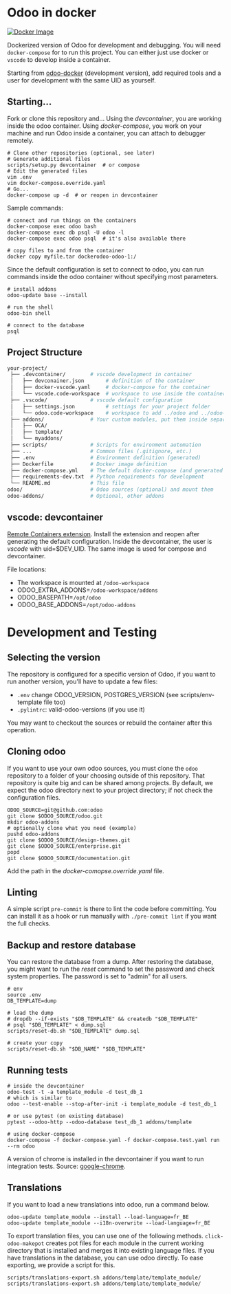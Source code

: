 # Odoo in docker

[![Docker Image](https://img.shields.io/badge/docker-repository-blue)][odoo-docker]

Dockerized version of Odoo for development and debugging.
You will need `docker-compose` for to run this project.
You can either just use docker or `vscode` to develop inside a container.

Starting from [odoo-docker] (development version), add required tools
and a user for development with the same UID as yourself.

## Starting...

Fork or clone this repository and...
Using the *devcontainer*, you are working inside the odoo container.
Using *docker-compose*, you work on your machine and run Odoo inside a
container, you can attach to debugger remotely.

```shell
# Clone other repositories (optional, see later)
# Generate additional files
scripts/setup.py devcontainer  # or compose
# Edit the generated files
vim .env
vim docker-compose.override.yaml
# Go...
docker-compose up -d  # or reopen in devcontainer
```

Sample commands:

```shell
# connect and run things on the containers
docker-compose exec odoo bash
docker-compose exec db psql -U odoo -l
docker-compose exec odoo psql  # it's also available there

# copy files to and from the container
docker copy myfile.tar dockerodoo-odoo-1:/
```

Since the default configuration is set to connect to odoo, you can run
commands inside the odoo container without specifying most parameters.

``` shell
# install addons
odoo-update base --install

# run the shell
odoo-bin shell

# connect to the database
psql
```

## Project Structure

```bash
your-project/
 ├── .devcontainer/        # vscode development in container
 │   ├── devconainer.json       # definition of the container
 │   ├── docker-vscode.yaml     # docker-compose for the container
 │   └── vscode.code-workspace  # workspace to use inside the container
 ├── .vscode/              # vscode default configuration
 │   ├── settings.json          # settings for your project folder
 │   └── odoo.code-workspace    # workspace to add ../odoo and ../odoo-addons
 ├── addons/               # Your custom modules, put them inside separate directories
 │   ├── OCA/
 │   ├── template/
 │   └── myaddons/
 ├── scripts/              # Scripts for environment automation
 ├── ...                   # Common files (.gitignore, etc.)
 ├── .env                  # Environment definition (generated)
 ├── Dockerfile            # Docker image definition
 ├── docker-compose.yml    # The default docker-compose (and generated override)
 ├── requirements-dev.txt  # Python requirements for development
 └── README.md             # This file
odoo/                      # Odoo sources (optional) and mount them
odoo-addons/               # Optional, other addons
```

## vscode: devcontainer

[Remote Containers extension](https://marketplace.visualstudio.com/items?itemName=ms-vscode-remote.remote-containers).
Install the extension and reopen after generating the default configuration.
Inside the devcontainer, the user is *vscode* with uid=$DEV_UID.
The same image is used for compose and devcontainer.

File locations:
- The workspace is mounted at `/odoo-workspace`
- ODOO_EXTRA_ADDONS=`/odoo-workspace/addons`
- ODOO_BASEPATH=`/opt/odoo`
- ODOO_BASE_ADDONS=`/opt/odoo-addons`

# Development and Testing

## Selecting the version

The repository is configured for a specific version of Odoo, if you want to run
another version, you'll have to update a few files:
- `.env` change ODOO_VERSION, POSTGRES_VERSION
  (see scripts/env-template file too)
- `.pylintrc`: valid-odoo-versions (if you use it)

You may want to checkout the sources or rebuild the container after this
operation.

## Cloning odoo

If you want to use your own odoo sources, you must clone the `odoo`
repository to a folder of your choosing outside of this repository.
That repository is quite big and can be shared among projects.
By default, we expect the odoo directory next to your project directory;
if not check the configuration files.

```shell
ODOO_SOURCE=git@github.com:odoo
git clone $ODOO_SOURCE/odoo.git
mkdir odoo-addons
# optionally clone what you need (example)
pushd odoo-addons
git clone $ODOO_SOURCE/design-themes.git
git clone $ODOO_SOURCE/enterprise.git
popd
git clone $ODOO_SOURCE/documentation.git
```

Add the path in the *docker-comopse.override.yaml* file.

## Linting

A simple script `pre-commit` is there to lint the code before committing.
You can install it as a hook or run manually with `./pre-commit lint` if you
want the full checks.

## Backup and restore database

You can restore the database from a dump.
After restoring the database, you might want to run the *reset* command
to set the password and check system properties.
The password is set to "admin" for all users.

```shell
# env
source .env
DB_TEMPLATE=dump

# load the dump
# dropdb --if-exists "$DB_TEMPLATE" && createdb "$DB_TEMPLATE"
# psql "$DB_TEMPLATE" < dump.sql
scripts/reset-db.sh "$DB_TEMPLATE" dump.sql

# create your copy
scripts/reset-db.sh "$DB_NAME" "$DB_TEMPLATE"
```

## Running tests

```shell
# inside the devcontainer
odoo-test -t -a template_module -d test_db_1
# which is similar to
odoo --test-enable --stop-after-init -i template_module -d test_db_1

# or use pytest (on existing database)
pytest --odoo-http --odoo-database test_db_1 addons/template

# using docker-compose
docker-compose -f docker-compose.yaml -f docker-compose.test.yaml run --rm odoo
```

A version of chrome is installed in the devcontainer if you want to run
integration tests.
Source: [google-chrome](https://dl.google.com/linux/direct/google-chrome-stable_current_amd64.deb).

## Translations

If you want to load a new translations into odoo, run a command below.

```shell
odoo-update template_module --install --load-language=fr_BE
odoo-update template_module --i18n-overwrite --load-language=fr_BE
```

To export translation files, you can use one of the following methods.
`click-odoo-makepot` creates pot files for each module in the current working
directory that is installed and merges it into existing language files.
If you have translations in the database, you can use odoo directly.
To ease exporting, we provide a script for this.

```shell
scripts/translations-export.sh addons/template/template_module/
scripts/translations-export.sh addons/template/template_module/
```

[OCA]: https://github.com/OCA
[Odoo]: https://github.com/odoo
[odoo-docker]: https://github.com/kmagusiak/odoo-docker
